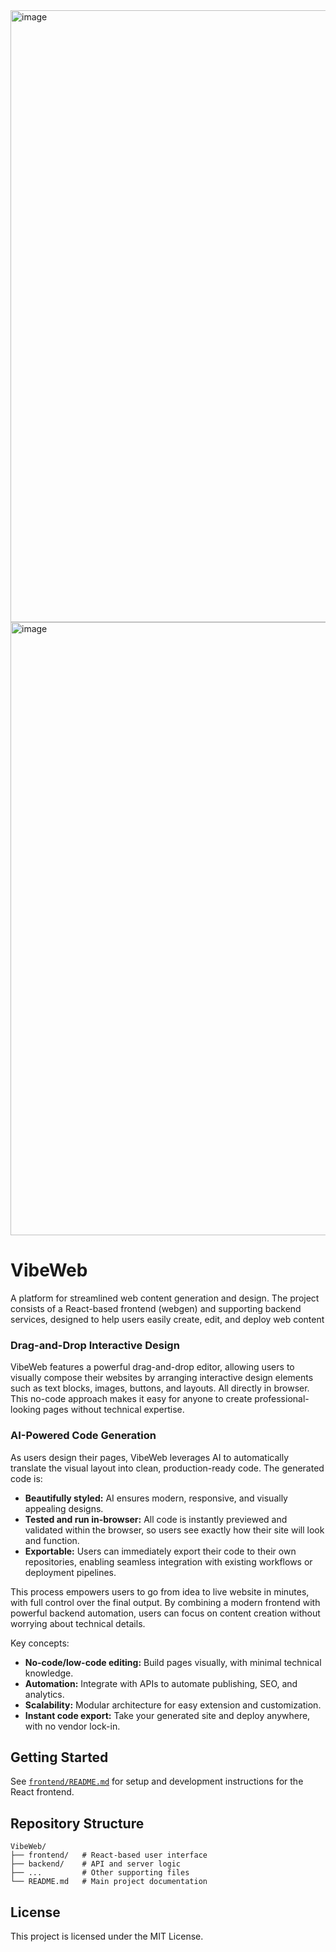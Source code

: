 <img width="1537" height="979" alt="image" src="https://github.com/user-attachments/assets/7cdfe566-1d19-4929-98d2-57d6906bc895" />
<img width="1537" height="981" alt="image" src="https://github.com/user-attachments/assets/1efb87f4-357f-47ac-9d08-c2a916d8b8bd" />

# VibeWeb
A platform for streamlined web content generation and design. The project consists of a React-based frontend (webgen) and supporting backend services, designed to help users easily create, edit, and deploy web content

### Drag-and-Drop Interactive Design
VibeWeb features a powerful drag-and-drop editor, allowing users to visually compose their websites by arranging interactive design elements such as text blocks, images, buttons, and layouts. All directly in browser. This no-code approach makes it easy for anyone to create professional-looking pages without technical expertise.

### AI-Powered Code Generation
As users design their pages, VibeWeb leverages AI to automatically translate the visual layout into clean, production-ready code. The generated code is:
- **Beautifully styled:** AI ensures modern, responsive, and visually appealing designs.
- **Tested and run in-browser:** All code is instantly previewed and validated within the browser, so users see exactly how their site will look and function.
- **Exportable:** Users can immediately export their code to their own repositories, enabling seamless integration with existing workflows or deployment pipelines.

This process empowers users to go from idea to live website in minutes, with full control over the final output. By combining a modern frontend with powerful backend automation, users can focus on content creation without worrying about technical details.

Key concepts:
- **No-code/low-code editing:** Build pages visually, with minimal technical knowledge.
- **Automation:** Integrate with APIs to automate publishing, SEO, and analytics.
- **Scalability:** Modular architecture for easy extension and customization.
- **Instant code export:** Take your generated site and deploy anywhere, with no vendor lock-in.

## Getting Started
See [`frontend/README.md`](frontend/README.md) for setup and development instructions for the React frontend.

## Repository Structure
```
VibeWeb/
├── frontend/   # React-based user interface
├── backend/    # API and server logic
├── ...         # Other supporting files
└── README.md   # Main project documentation
```

## License
This project is licensed under the MIT License.


